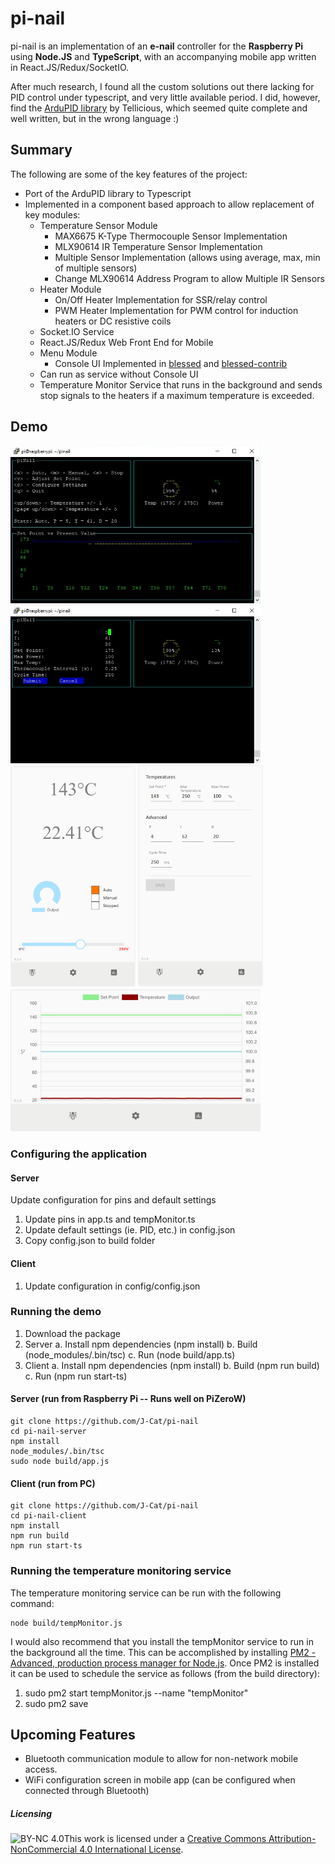 # pi-nail

pi-nail is an implementation of an **e-nail** controller for the **Raspberry Pi** using **Node.JS** and **TypeScript**, with an accompanying mobile app written in React.JS/Redux/SocketIO.

After much research, I found all the custom solutions out there lacking for PID control under typescript, and very little available period.  I did, however, find the [ArduPID library](https://github.com/Tellicious/ArduPID-Library) by Tellicious, which seemed quite complete and well written, but in the wrong language :)


## Summary

The following are some of the key features of the project:
- Port of the ArduPID library to Typescript
- Implemented in a component based approach to allow replacement of key modules:
  - Temperature Sensor Module
    - MAX6675 K-Type Thermocouple Sensor Implementation
    - MLX90614 IR Temperature Sensor Implementation
    - Multiple Sensor Implementation (allows using average, max, min of multiple sensors)
    - Change MLX90614 Address Program to allow Multiple IR Sensors
  - Heater Module
    - On/Off Heater Implementation for SSR/relay control
    - PWM Heater Implementation for PWM control for induction heaters or DC resistive coils
  - Socket.IO Service
  - React.JS/Redux Web Front End for Mobile
  - Menu Module
    - Console UI Implemented in [blessed](https://github.com/chjj/blessed) and [blessed-contrib](https://github.com/yaronn/blessed-contrib)
  - Can run as service without Console UI
  - Temperature Monitor Service that runs in the background and sends stop signals to the heaters if a maximum temperature is exceeded.


## Demo
<div class="imgContainer" style="display: float; float-direction: horizontal">
<img style="float:1" alt="pi-nail Main Screen" src="https://github.com/J-Cat/pi-nail/blob/master/docs/images/pinail_blessed_contrib_main_screen.jpg" width="400px" />

<img style="float:1" alt="pi-nail Configuration Screen" src="https://github.com/J-Cat/pi-nail/blob/master/docs/images/pinail_blessed_contrib_config_screen.jpg" width="400px" />
</div>

<div class="imgContainer" style="display: float; float-direction: horizontal">
<img style="float:1" alt="Mobile Main Screen" src="https://github.com/J-Cat/pi-nail/blob/master/docs/images/mobile_home.PNG" width="200x" />

<img style="float:1" alt="Mobile Settings" src="https://github.com/J-Cat/pi-nail/blob/master/docs/images/mobile_settings.PNG" width="200px" />

<img style="float:1" alt="Mobile Graph" src="https://github.com/J-Cat/pi-nail/blob/master/docs/images/mobile_chart.PNG" width="400px" />
</div>

### Configuring the application

#### Server
Update configuration for pins and default settings
1. Update pins in app.ts and tempMonitor.ts
2. Update default settings (ie. PID, etc.) in config.json
3. Copy config.json to build folder

#### Client
1. Update configuration in config/config.json

### Running the demo

1. Download the package
2. Server
   a. Install npm dependencies (npm install)
   b. Build (node_modules/.bin/tsc)
   c. Run (node build/app.ts)
3. Client
   a. Install npm dependencies (npm install)
   b. Build (npm run build)
   c. Run (npm run start-ts)

#### Server (run from Raspberry Pi -- Runs well on PiZeroW)
```
git clone https://github.com/J-Cat/pi-nail
cd pi-nail-server
npm install
node_modules/.bin/tsc
sudo node build/app.js
```

#### Client (run from PC)
```
git clone https://github.com/J-Cat/pi-nail
cd pi-nail-client
npm install
npm run build
npm run start-ts
```

### Running the temperature monitoring service

The temperature monitoring service can be run with the following command:
```
node build/tempMonitor.js
```
I would also recommend that you install the tempMonitor service to run in the background all the time.  This can be accomplished by installing [PM2 - Advanced, production process manager for Node.js](http://pm2.keymetrics.io/).  Once PM2 is installed it can be used to schedule the service as follows (from the build directory):
1. sudo pm2 start tempMonitor.js --name "tempMonitor"
2. sudo pm2 save

## Upcoming Features
- Bluetooth communication module to allow for non-network mobile access.
- WiFi configuration screen in mobile app (can be configured when connected through Bluetooth)


##### Licensing
![BY-NC 4.0](https://i.creativecommons.org/l/by-nc/4.0/88x31.png)This work is licensed under a [Creative Commons Attribution-NonCommercial 4.0 International License](http://creativecommons.org/licenses/by-nc/4.0/).

